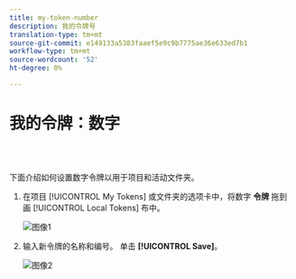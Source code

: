 ```yaml
---
title: my-token-number
description: 我的令牌号
translation-type: tm+mt
source-git-commit: e149133a5383faaef5e9c9b7775ae36e633ed7b1
workflow-type: tm+mt
source-wordcount: '52'
ht-degree: 0%

---
```



# 我的令牌：数字

<br> 

下面介绍如何设置数字令牌以用于项目和活动文件夹。

1. 在项目 [!UICONTROL My Tokens] 或文件夹的选项卡中，将数字 **令牌** 拖到画 [!UICONTROL Local Tokens] 布中。

   ![图像1](/help/sky/assets/my-tokens/my-token-number/my-token-number-1.png)

1. 输入新令牌的名称和编号。 单击 **[!UICONTROL Save]**。

   ![图像2](/help/sky/assets/my-tokens/my-token-number/my-token-number-2.png)

